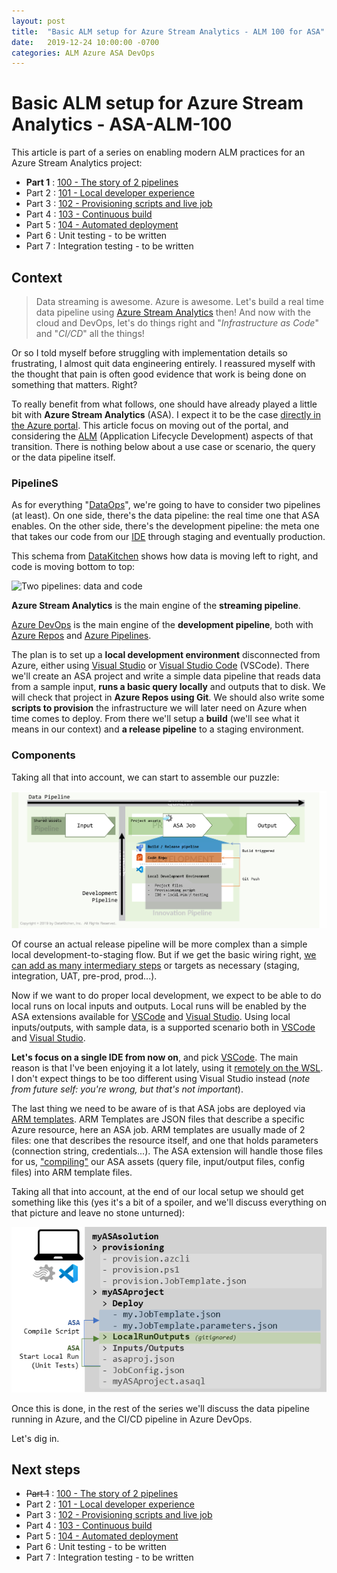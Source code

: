```yaml
---
layout: post
title:  "Basic ALM setup for Azure Stream Analytics - ALM 100 for ASA"
date:   2019-12-24 10:00:00 -0700
categories: ALM Azure ASA DevOps
---
```


# Basic ALM setup for Azure Stream Analytics - ASA-ALM-100

This article is part of a series on enabling modern ALM practices for an Azure Stream Analytics project:

- **Part 1** : [100 - The story of 2 pipelines](https://www.eiden.ca/asa-alm-100/)
- Part 2 : [101 - Local developer experience](https://www.eiden.ca/asa-alm-101/)
- Part 3 : [102 - Provisioning scripts and live job](https://www.eiden.ca/asa-alm-102/)
- Part 4 : [103 - Continuous build](https://www.eiden.ca/asa-alm-103/)
- Part 5 : [104 - Automated deployment](https://www.eiden.ca/asa-alm-104/)
- Part 6 : Unit testing - to be written
- Part 7 : Integration testing - to be written

## Context

> Data streaming is awesome. Azure is awesome. Let's build a real time data pipeline using [Azure Stream Analytics](https://docs.microsoft.com/en-us/azure/stream-analytics/stream-analytics-introduction) then! And now with the cloud and DevOps, let's do things right and "*Infrastructure as Code*" and "*CI/CD*" all the things!

Or so I told myself before struggling with implementation details so frustrating, I almost quit data engineering entirely. I reassured myself with the thought that pain is often good evidence that work is being done on something that matters. Right?

To really benefit from what follows, one should have already played a little bit with **Azure Stream Analytics** (ASA). I expect it to be the case [directly in the Azure portal](https://docs.microsoft.com/en-us/azure/stream-analytics/stream-analytics-quick-create-portal). This article focus on moving out of the portal, and considering the [ALM](https://en.wikipedia.org/wiki/Application_lifecycle_management) (Application Lifecycle Development) aspects of that transition. There is nothing below about a use case or scenario, the query or the data pipeline itself.

### PipelineS

As for everything "[DataOps](https://medium.com/data-ops/why-do-dataops-8d4542eec3e5)", we're going to have to consider two pipelines (at least). On one side, there's the data pipeline: the real time one that ASA enables. On the other side, there's the development pipeline: the meta one that takes our code from our [IDE](https://en.wikipedia.org/wiki/Integrated_development_environment) through staging and eventually production.

This schema from [DataKitchen](https://medium.com/data-ops) shows how data is moving left to right, and code is moving bottom to top:

![Two pipelines: data and code](https://miro.medium.com/proxy/1*Oo_SUpo729y9iuW14tUFwQ.png)

**Azure Stream Analytics** is the main engine of the **streaming pipeline**.

[Azure DevOps](https://dev.azure.com) is the main engine of the **development pipeline**, both with [Azure Repos](https://azure.microsoft.com/en-us/services/devops/repos/) and [Azure Pipelines](https://azure.microsoft.com/en-us/services/devops/pipelines/).

The plan is to set up a **local development environment** disconnected from Azure, either using [Visual Studio](https://visualstudio.microsoft.com/downloads/) or [Visual Studio Code](https://code.visualstudio.com/?wt.mc_id=vscom_downloads) (VSCode). There we'll create an ASA project and write a simple data pipeline that reads data from a sample input, **runs a basic query locally** and outputs that to disk. We will check that project in **Azure Repos using Git**. We should also write some **scripts to provision** the infrastructure we will later need on Azure when time comes to deploy. From there we'll setup a **build** (we'll see what it means in our context) and **a release pipeline** to a staging environment.

### Components

Taking all that into account, we can start to assemble our puzzle:

![Making that schema ours](https://github.com/Fleid/fleid.github.io/blob/master/_posts/201912_asa_alm101/asa_alm099.png?raw=true)

Of course an actual release pipeline will be more complex than a simple local development-to-staging flow. But if we get the basic wiring right, [we can add as many intermediary steps](https://docs.microsoft.com/en-us/azure/devops/pipelines/release/define-multistage-release-process?view=azure-devops) or targets as necessary (staging, integration, UAT, pre-prod, prod...).

Now if we want to do proper local development, we expect to be able to do local runs on local inputs and outputs. Local runs will be enabled by the ASA extensions available for [VSCode](https://docs.microsoft.com/en-us/azure/stream-analytics/quick-create-vs-code) and [Visual Studio](https://docs.microsoft.com/en-us/azure/stream-analytics/stream-analytics-quick-create-vs). Using local inputs/outputs, with sample data, is a supported scenario both in [VSCode](https://docs.microsoft.com/en-us/azure/stream-analytics/visual-studio-code-local-run) and [Visual Studio](https://docs.microsoft.com/en-us/azure/stream-analytics/stream-analytics-vs-tools-local-run).

**Let's focus on a single IDE from now on**, and pick [VSCode](https://code.visualstudio.com/). The main reason is that I've been enjoying it a lot lately, using it [remotely on the WSL](https://www.hanselman.com/blog/VisualStudioCodeRemoteDevelopmentMayChangeEverything.aspx). I don't expect things to be too different using Visual Studio instead (*note from future self: you're wrong, but that's not important*).

The last thing we need to be aware of is that ASA jobs are deployed via [ARM templates](https://docs.microsoft.com/en-us/azure/azure-resource-manager/). ARM Templates are JSON files that describe a specific Azure resource, here an ASA job. ARM templates are usually made of 2 files: one that describes the resource itself, and one that holds parameters (connection string, credentials...). The ASA extension will handle those files for us, ["compiling"](https://docs.microsoft.com/en-us/azure/stream-analytics/quick-create-vs-code#compile-the-script) our ASA assets (query file, input/output files, config files) into ARM template files.

Taking all that into account, at the end of our local setup we should get something like this (yes it's a bit of a spoiler, and we'll discuss everything on that picture and leave no stone unturned):

![A representation of the assets discussed above](https://github.com/Fleid/fleid.github.io/blob/master/_posts/201912_asa_alm101/asa_alm100_local.png?raw=true)

Once this is done, in the rest of the series we'll  discuss the data pipeline running in Azure, and the CI/CD pipeline in Azure DevOps.

Let's dig in.

## Next steps

- ~~Part 1~~ : [100 - The story of 2 pipelines](https://www.eiden.ca/asa-alm-100/)
- Part 2 : [101 - Local developer experience](https://www.eiden.ca/asa-alm-101/)
- Part 3 : [102 - Provisioning scripts and live job](https://www.eiden.ca/asa-alm-102/)
- Part 4 : [103 - Continuous build](https://www.eiden.ca/asa-alm-103/)
- Part 5 : [104 - Automated deployment](https://www.eiden.ca/asa-alm-104/)
- Part 6 : Unit testing - to be written
- Part 7 : Integration testing - to be written
